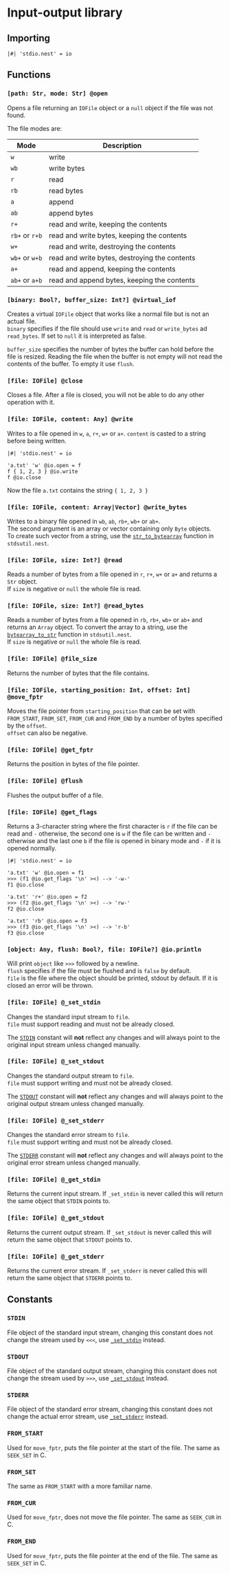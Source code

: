 # Input-output library

## Importing

```text
|#| 'stdio.nest' = io
```

## Functions

### `[path: Str, mode: Str] @open`

Opens a file returning an `IOFile` object or a `null` object if the file was not
found.

The file modes are:

| Mode           | Description                                   |
| -------------- | --------------------------------------------- |
| `w`            | write                                         |
| `wb`           | write bytes                                   |
| `r`            | read                                          |
| `rb`           | read bytes                                    |
| `a`            | append                                        |
| `ab`           | append bytes                                  |
| `r+`           | read and write, keeping the contents          |
| `rb+` or `r+b` | read and write bytes, keeping the contents    |
| `w+`           | read and write, destroying the contents       |
| `wb+` or `w+b` | read and write bytes, destroying the contents |
| `a+`           | read and append, keeping the contents         |
| `ab+` or `a+b` | read and append bytes, keeping the contents   |

### `[binary: Bool?, buffer_size: Int?] @virtual_iof`

Creates a virtual `IOFile` object that works like a normal file but is not an
actual file.  
`binary` specifies if the file should use `write` and `read` or `write_bytes` ad
`read_bytes`. If set to `null` it is interpreted as false.

`buffer_size` specifies the number of bytes the buffer can hold before the file
is resized. Reading the file when the buffer is not empty will not read the
contents of the buffer. To empty it use `flush`.

### `[file: IOFile] @close`

Closes a file. After a file is closed, you will not be able to do any other
operation with it.

### `[file: IOFile, content: Any] @write`

Writes to a file opened in `w`, `a`, `r+`, `w+` or `a+`. `content` is casted
to a string before being written.

```text
|#| 'stdio.nest' = io

'a.txt' 'w' @io.open = f
f { 1, 2, 3 } @io.write
f @io.close
```

Now the file `a.txt` contains the string `{ 1, 2, 3 }`

### `[file: IOFile, content: Array|Vector] @write_bytes`

Writes to a binary file opened in `wb`, `ab`, `rb+`, `wb+` or `ab+`.  
The second argument is an array or vector containing only `Byte` objects.  
To create such vector from a string, use the
[`str_to_bytearray`](string_utilities_library.md#string-str-str_to_bytearray)
function in `stdsutil.nest`.

### `[file: IOFile, size: Int?] @read`

Reads a number of bytes from a file opened in `r`, `r+`, `w+` or `a+` and returns
a `Str` object.  
If `size` is negative or `null` the whole file is read.

### `[file: IOFile, size: Int?] @read_bytes`

Reads a number of bytes from a file opened in `rb`, `rb+`, `wb+` or `ab+` and
returns an `Array` object. To convert the array to a string, use the
[`bytearray_to_str`](string_utilities_library.md#sequence-arrayvector-bytearray_to_str)
function in `stdsutil.nest`.  
If `size` is negative or `null` the whole file is read.

### `[file: IOFile] @file_size`

Returns the number of bytes that the file contains.

### `[file: IOFile, starting_position: Int, offset: Int] @move_fptr`

Moves the file pointer from `starting_position` that can be set with
`FROM_START`, `FROM_SET`, `FROM_CUR` and `FROM_END` by a number of bytes
specified by the `offset`.  
`offset` can also be negative.

### `[file: IOFile] @get_fptr`

Returns the position in bytes of the file pointer.

### `[file: IOFile] @flush`

Flushes the output buffer of a file.

### `[file: IOFile] @get_flags`

Returns a 3-character string where the first character is `r` if the file can
be read and `-` otherwise, the second one is `w` if the file can be written and
`-` otherwise and the last one `b` if the file is opened in binary mode and
`-` if it is opened normally.

```text
|#| 'stdio.nest' = io

'a.txt' 'w' @io.open = f1
>>> (f1 @io.get_flags '\n' ><) --> '-w-'
f1 @io.close

'a.txt' 'r+' @io.open = f2
>>> (f2 @io.get_flags '\n' ><) --> 'rw-'
f2 @io.close

'a.txt' 'rb' @io.open = f3
>>> (f3 @io.get_flags '\n' ><) --> 'r-b'
f3 @io.close
```

### `[object: Any, flush: Bool?, file: IOFile?] @io.println`

Will print `object` like `>>>` followed by a newline.  
`flush` specifies if the file must be flushed and is `false` by default.  
`file` is the file where the object should be printed, stdout by default. If it
is closed an error will be thrown.

### `[file: IOFile] @_set_stdin`

Changes the standard input stream to `file`.  
`file` must support reading and must not be already closed.

The [`STDIN`](#stdin) constant will **not** reflect any changes and will always
point to the original input stream unless changed manually.

### `[file: IOFile] @_set_stdout`

Changes the standard output stream to `file`.  
`file` must support writing and must not be already closed.

The [`STDOUT`](#stdout) constant will **not** reflect any changes and will
always point to the original output stream unless changed manually.

### `[file: IOFile] @_set_stderr`

Changes the standard error stream to `file`.  
`file` must support writing and must not be already closed.

The [`STDERR`](#stderr) constant will **not** reflect any changes and will
always point to the original error stream unless changed manually.

### `[file: IOFile] @_get_stdin`

Returns the current input stream. If `_set_stdin` is never called this will
return the same object that `STDIN` points to.

### `[file: IOFile] @_get_stdout`

Returns the current output stream. If `_set_stdout` is never called this will
return the same object that `STDOUT` points to.

### `[file: IOFile] @_get_stderr`

Returns the current error stream. If `_set_stderr` is never called this will
return the same object that `STDERR` points to.

## Constants

### `STDIN`

File object of the standard input stream, changing this constant does not change
the stream used by `<<<`, use [`_set_stdin`](#file-iofile-_set_stdin) instead.

### `STDOUT`

File object of the standard output stream, changing this constant does not
change the stream used by `>>>`, use [`_set_stdout`](#file-iofile-_set_stdout)
instead.

### `STDERR`

File object of the standard error stream, changing this constant does not change
the actual error stream, use [`_set_stderr`](#file-iofile-_set_stderr) instead.

### `FROM_START`

Used for `move_fptr`, puts the file pointer at the start of the file. The same
as `SEEK_SET` in C.

### `FROM_SET`

The same as `FROM_START` with a more familiar name.

### `FROM_CUR`

Used for `move_fptr`, does not move the file pointer. The same as `SEEK_CUR` in
C.

### `FROM_END`

Used for `move_fptr`, puts the file pointer at the end of the file. The same as
`SEEK_SET` in C.
